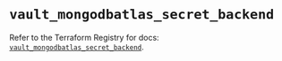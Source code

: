 # `vault_mongodbatlas_secret_backend`

Refer to the Terraform Registry for docs: [`vault_mongodbatlas_secret_backend`](https://registry.terraform.io/providers/hashicorp/vault/4.8.0/docs/resources/mongodbatlas_secret_backend).
